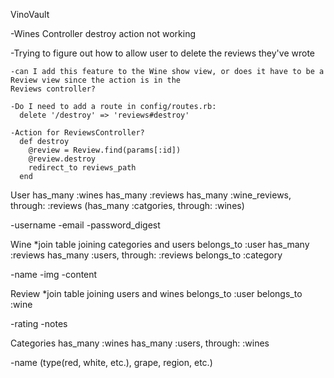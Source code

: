 VinoVault

-Wines Controller destroy action not working

-Trying to figure out how to allow user to delete the reviews they've wrote

    -can I add this feature to the Wine show view, or does it have to be a Review view since the action is in the 
    Reviews controller?

    -Do I need to add a route in config/routes.rb: 
      delete '/destroy' => 'reviews#destroy'

    -Action for ReviewsController?
      def destroy
        @review = Review.find(params[:id])
        @review.destroy
        redirect_to reviews_path
      end

    























User
  has_many :wines
  has_many :reviews
  has_many :wine_reviews, through: :reviews
  (has_many :catgories, through: :wines)

  -username
  -email
  -password_digest


Wine *join table joining categories and users
  belongs_to :user
  has_many :reviews
  has_many :users, through: :reviews
  belongs_to :category

  -name
  -img
  -content

Review *join table joining users and wines
  belongs_to :user
  belongs_to :wine

  -rating
  -notes

Categories
  has_many :wines
  has_many :users, through: :wines

  -name (type(red, white, etc.), grape, region, etc.)

